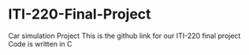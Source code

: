 # ITI-220-Final-Project
Car simulation Project
This is the github link for our ITI-220 final project
Code is written in C 
